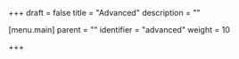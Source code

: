 +++
draft = false
title = "Advanced"
description = ""

[menu.main]
parent = ""
identifier = "advanced"
weight = 10

+++
 
